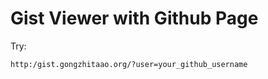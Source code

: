 Gist Viewer with Github Page
============================

Try:

```
http:/gist.gongzhitaao.org/?user=your_github_username
```
